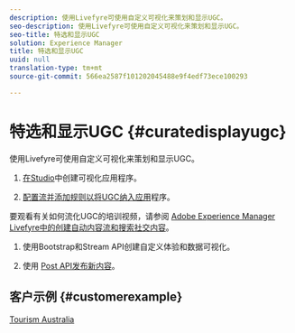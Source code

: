 ```yaml
---
description: 使用Livefyre可使用自定义可视化来策划和显示UGC。
seo-description: 使用Livefyre可使用自定义可视化来策划和显示UGC。
seo-title: 特选和显示UGC
solution: Experience Manager
title: 特选和显示UGC
uuid: null
translation-type: tm+mt
source-git-commit: 566ea2587f101202045488e9f4edf73ece100293

---
```



# 特选和显示UGC {#curatedisplayugc}

使用Livefyre可使用自定义可视化来策划和显示UGC。

1. [在Studio](/help/using/c-about-apps/c-create-an-app.md)中创建可视化应用程序。

1. [配置流并添加规则以将UGC纳入应用](/help/using/c-streams/c-streams.md)程序。

要观看有关如何流化UGC的培训视频，请参阅 [Adobe Experience Manager Livefyre中的创建自动内容流和搜索社交内容](https://helpx.adobe.com/experience-manager/tutorials.html)。

1. 使用Bootstrap和Stream API创建自定义体验和数据可视化。

1. 使用 [Post API发布新内容](https://api.livefyre.com/docs/apis/by-category/collection-content#operation=urn:livefyre:apis:quill:operations:api:v3.0:collection:post:method=post)。

## 客户示例 {#customerexample}

[Tourism Australia](https://www.australia.com/en-us)
